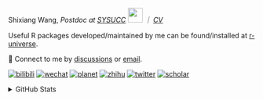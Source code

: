 
<p>Shixiang Wang, <em>Postdoc at <a href="https://sysucc.org.cn/">SYSUCC</a> <img src="https://media.giphy.com/media/WUlplcMpOCEmTGBtBW/giphy.gif" width="30">  ｜ <a href="https://shixiangwang.github.io/cv-shixiang/">CV</a>
</em></p>

Useful R packages developed/maintained by me can be found/installed at [r-universe](https://shixiangwang.r-universe.dev/).

💬 Connect to me by
[discussions](https://github.com/ShixiangWang/self-study/discussions) or [email](mailto:shixiang1994wang@gmail.com). 

[![bilibili](https://img.shields.io/badge/王诗翔-B站-yellow)](https://space.bilibili.com/11553374) [![wechat](https://img.shields.io/badge/王诗翔-微信公众号-important)](https://shixiangwang.github.io/home/logo/qrcode.jpg) [![planet](https://img.shields.io/badge/王诗翔-知识星球-blueviolet)](https://t.zsxq.com/rBqbIei)  [![zhihu](https://img.shields.io/badge/王诗翔-知乎-blue)](https://www.zhihu.com/people/shixiangwang) [![twitter](https://img.shields.io/badge/WangShxiang-twitter-ff69b4)](https://twitter.com/WangShxiang) [![scholar](https://img.shields.io/badge/ShixiangWang-Scholar-00ffff)](https://scholar.google.com/citations?user=FvNp0NkAAAAJ) 

<details>
 
<summary>GitHub Stats</summary>


<!--START_SECTION:waka-->
**🐱 My GitHub Data** 

> 📦 4.2 MB Used in GitHub's Storage 
 > 
> 🏆 487 Contributions in the Year 2023
 > 
> 🚫 Not Opted to Hire
 > 
> 📜 86 Public Repositories 
 > 
> 🔑 22 Private Repositories 
 > 
**I'm an Early 🐤** 

```text
🌞 Morning                1735 commits        ████░░░░░░░░░░░░░░░░░░░░░   15.06 % 
🌆 Daytime                4723 commits        ██████████░░░░░░░░░░░░░░░   40.99 % 
🌃 Evening                4322 commits        █████████░░░░░░░░░░░░░░░░   37.51 % 
🌙 Night                  741 commits         ██░░░░░░░░░░░░░░░░░░░░░░░   06.43 % 
```
📅 **I'm Most Productive on Wednesday** 

```text
Monday                   1745 commits        ████░░░░░░░░░░░░░░░░░░░░░   15.15 % 
Tuesday                  2016 commits        ████░░░░░░░░░░░░░░░░░░░░░   17.50 % 
Wednesday                2141 commits        █████░░░░░░░░░░░░░░░░░░░░   18.58 % 
Thursday                 1744 commits        ████░░░░░░░░░░░░░░░░░░░░░   15.14 % 
Friday                   1937 commits        ████░░░░░░░░░░░░░░░░░░░░░   16.81 % 
Saturday                 849 commits         ██░░░░░░░░░░░░░░░░░░░░░░░   07.37 % 
Sunday                   1089 commits        ██░░░░░░░░░░░░░░░░░░░░░░░   09.45 % 
```


**I Mostly Code in R** 

```text
R                        80 repos            █████████████░░░░░░░░░░░░   52.29 % 
HTML                     22 repos            ████░░░░░░░░░░░░░░░░░░░░░   14.38 % 
Shell                    9 repos             █░░░░░░░░░░░░░░░░░░░░░░░░   05.88 % 
Rust                     2 repos             ░░░░░░░░░░░░░░░░░░░░░░░░░   01.31 % 
TypeScript               1 repo              ░░░░░░░░░░░░░░░░░░░░░░░░░   00.65 % 
```




 Last Updated on 13/05/2023 18:55:48 UTC
<!--END_SECTION:waka-->

> These Readme stats are generated using github action [awesome-readme-stats](https://github.com/anmol098/waka-readme-stats)

-----

**NOTE: Top languages does not indicate my skill level or anything like that. It is just a metric of which languages have been hosted by me on GitHub based on the usage across repositories.**

</details>

